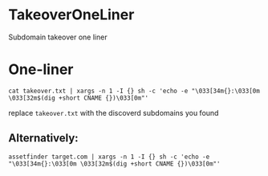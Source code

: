# TakeoverOneLiner
Subdomain takeover one liner
# One-liner
`cat takeover.txt | xargs -n 1 -I {} sh -c 'echo -e "\033[34m{}:\033[0m \033[32m$(dig +short CNAME {})\033[0m"'`


replace `takeover.txt` with the discoverd subdomains you found
## Alternatively:
`assetfinder target.com | xargs -n 1 -I {} sh -c 'echo -e "\033[34m{}:\033[0m \033[32m$(dig +short CNAME {})\033[0m"'`

